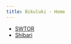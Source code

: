 ```yaml
---
title: Bikuluki - Home
---
```

<!-- Make sure to git config user.name && user.email -->

- [SWTOR](/swtor)
- [Shibari](/shibari)
